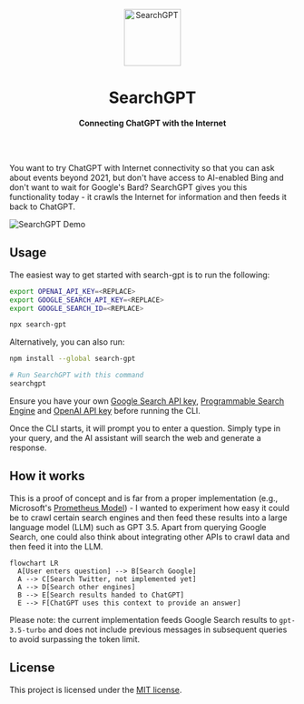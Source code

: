 <div align="center">
	<br>
	<a href="https://github.com/tobiasbueschel/search-gpt/">
    <img alt="SearchGPT" src="logo.png" width="100" height="100">
	</a>
	<h1>SearchGPT</h1>
	<p>
		<b>Connecting ChatGPT with the Internet</b>
	</p>
	<br>
	<br>
</div>

You want to try ChatGPT with Internet connectivity so that you can ask about events beyond 2021, but don't have access to AI-enabled Bing and don't want to wait for Google's Bard? SearchGPT gives you this functionality today - it crawls the Internet for information and then feeds it back to ChatGPT.

![SearchGPT Demo](./demo.gif)

## Usage

The easiest way to get started with search-gpt is to run the following:

```sh
export OPENAI_API_KEY=<REPLACE>
export GOOGLE_SEARCH_API_KEY=<REPLACE>
export GOOGLE_SEARCH_ID=<REPLACE>

npx search-gpt
```

Alternatively, you can also run:

```sh
npm install --global search-gpt

# Run SearchGPT with this command
searchgpt
```

Ensure you have your own [Google Search API key](https://developers.google.com/custom-search/v1/introduction), [Programmable Search Engine](https://programmablesearchengine.google.com/controlpanel/all) and [OpenAI API key](https://platform.openai.com/) before running the CLI.

Once the CLI starts, it will prompt you to enter a question. Simply type in your query, and the AI assistant will search the web and generate a response.

## How it works

This is a proof of concept and is far from a proper implementation (e.g., Microsoft's [Prometheus Model](https://techcrunch.com/2023/02/07/openais-next-generation-ai-model-is-behind-microsofts-new-search)) - I wanted to experiment how easy it could be to crawl certain search engines and then feed these results into a large language model (LLM) such as GPT 3.5. Apart from querying Google Search, one could also think about integrating other APIs to crawl data and then feed it into the LLM.

```mermaid
flowchart LR
  A[User enters question] --> B[Search Google]
  A --> C[Search Twitter, not implemented yet]
  A --> D[Search other engines]
  B --> E[Search results handed to ChatGPT]
  E --> F[ChatGPT uses this context to provide an answer]
```

Please note: the current implementation feeds Google Search results to `gpt-3.5-turbo` and does not include previous messages in subsequent queries to avoid surpassing the token limit.

## License

This project is licensed under the [MIT license](./license).
